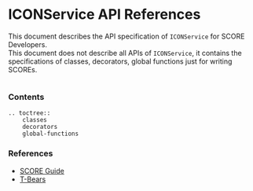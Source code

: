 # ICONService API References

This document describes the API specification of `ICONService` for SCORE Developers. <br /> 
This document does not describe all APIs of `ICONService`, it contains the specifications of classes, decorators, global functions just for writing SCOREs.

``` Note:: If you have just started writing a SCORE, please visit SCORE Guide first.
```

### Contents
```eval_rst
.. toctree::
    classes
    decorators
    global-functions
```

### References

- [SCORE Guide](https://www.icondev.io/docs/overview)
- [T-Bears](https://www.icondev.io/docs/development-environment)